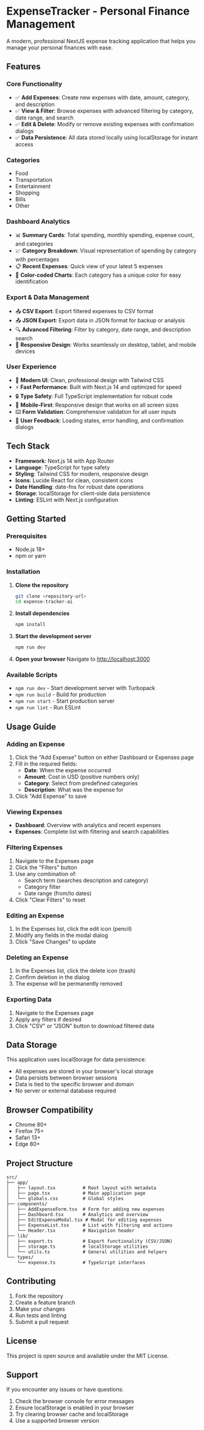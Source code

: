# ExpenseTracker - Personal Finance Management

A modern, professional NextJS expense tracking application that helps you manage your personal finances with ease.

## Features

### Core Functionality
- ✅ **Add Expenses**: Create new expenses with date, amount, category, and description
- ✅ **View & Filter**: Browse expenses with advanced filtering by category, date range, and search
- ✅ **Edit & Delete**: Modify or remove existing expenses with confirmation dialogs
- ✅ **Data Persistence**: All data stored locally using localStorage for instant access

### Categories
- Food
- Transportation  
- Entertainment
- Shopping
- Bills
- Other

### Dashboard Analytics
- 📊 **Summary Cards**: Total spending, monthly spending, expense count, and categories
- 📈 **Category Breakdown**: Visual representation of spending by category with percentages
- 📋 **Recent Expenses**: Quick view of your latest 5 expenses
- 🎨 **Color-coded Charts**: Each category has a unique color for easy identification

### Export & Data Management
- 📤 **CSV Export**: Export filtered expenses to CSV format
- 📤 **JSON Export**: Export data in JSON format for backup or analysis
- 🔍 **Advanced Filtering**: Filter by category, date range, and description search
- 📱 **Responsive Design**: Works seamlessly on desktop, tablet, and mobile devices

### User Experience
- 🎨 **Modern UI**: Clean, professional design with Tailwind CSS
- ⚡ **Fast Performance**: Built with Next.js 14 and optimized for speed
- 🔒 **Type Safety**: Full TypeScript implementation for robust code
- 📱 **Mobile-First**: Responsive design that works on all screen sizes
- ⌨️ **Form Validation**: Comprehensive validation for all user inputs
- 🔔 **User Feedback**: Loading states, error handling, and confirmation dialogs

## Tech Stack

- **Framework**: Next.js 14 with App Router
- **Language**: TypeScript for type safety
- **Styling**: Tailwind CSS for modern, responsive design
- **Icons**: Lucide React for clean, consistent icons
- **Date Handling**: date-fns for robust date operations
- **Storage**: localStorage for client-side data persistence
- **Linting**: ESLint with Next.js configuration

## Getting Started

### Prerequisites
- Node.js 18+ 
- npm or yarn

### Installation

1. **Clone the repository**
   ```bash
   git clone <repository-url>
   cd expense-tracker-ai
   ```

2. **Install dependencies**
   ```bash
   npm install
   ```

3. **Start the development server**
   ```bash
   npm run dev
   ```

4. **Open your browser**
   Navigate to [http://localhost:3000](http://localhost:3000)

### Available Scripts

- `npm run dev` - Start development server with Turbopack
- `npm run build` - Build for production
- `npm run start` - Start production server
- `npm run lint` - Run ESLint

## Usage Guide

### Adding an Expense
1. Click the "Add Expense" button on either Dashboard or Expenses page
2. Fill in the required fields:
   - **Date**: When the expense occurred
   - **Amount**: Cost in USD (positive numbers only)
   - **Category**: Select from predefined categories
   - **Description**: What was the expense for
3. Click "Add Expense" to save

### Viewing Expenses
- **Dashboard**: Overview with analytics and recent expenses
- **Expenses**: Complete list with filtering and search capabilities

### Filtering Expenses
1. Navigate to the Expenses page
2. Click the "Filters" button
3. Use any combination of:
   - Search term (searches description and category)
   - Category filter
   - Date range (from/to dates)
4. Click "Clear Filters" to reset

### Editing an Expense
1. In the Expenses list, click the edit icon (pencil)
2. Modify any fields in the modal dialog
3. Click "Save Changes" to update

### Deleting an Expense
1. In the Expenses list, click the delete icon (trash)
2. Confirm deletion in the dialog
3. The expense will be permanently removed

### Exporting Data
1. Navigate to the Expenses page
2. Apply any filters if desired
3. Click "CSV" or "JSON" button to download filtered data

## Data Storage

This application uses localStorage for data persistence:
- All expenses are stored in your browser's local storage
- Data persists between browser sessions
- Data is tied to the specific browser and domain
- No server or external database required

## Browser Compatibility

- Chrome 80+
- Firefox 75+
- Safari 13+
- Edge 80+

## Project Structure

```
src/
├── app/
│   ├── layout.tsx          # Root layout with metadata
│   ├── page.tsx            # Main application page
│   └── globals.css         # Global styles
├── components/
│   ├── AddExpenseForm.tsx  # Form for adding new expenses
│   ├── Dashboard.tsx       # Analytics and overview
│   ├── EditExpenseModal.tsx # Modal for editing expenses
│   ├── ExpenseList.tsx     # List with filtering and actions
│   └── Header.tsx          # Navigation header
├── lib/
│   ├── export.ts           # Export functionality (CSV/JSON)
│   ├── storage.ts          # localStorage utilities
│   └── utils.ts            # General utilities and helpers
└── types/
    └── expense.ts          # TypeScript interfaces
```

## Contributing

1. Fork the repository
2. Create a feature branch
3. Make your changes
4. Run tests and linting
5. Submit a pull request

## License

This project is open source and available under the MIT License.

## Support

If you encounter any issues or have questions:
1. Check the browser console for error messages
2. Ensure localStorage is enabled in your browser
3. Try clearing browser cache and localStorage
4. Use a supported browser version